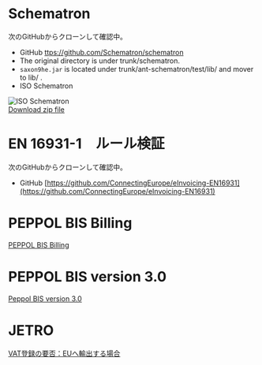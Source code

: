 # Schematron
次のGitHubからクローンして確認中。
* GitHub [ttps://github.com/Schematron/schematron](https://github.com/Schematron/schematron)  
* The original directory is under trunk/schematron.
* `saxon9he.jar` is located under trunk/ant-schematron/test/lib/ and mover to lib/ . 
* ISO Schematron

![ISO Schematron](http://schematron.com/wp-content/uploads/2016/11/Iso-cover-2016-tiny2.png)  
[Download zip file](http://standards.iso.org/ittf/PubliclyAvailableStandards/c055982_ISO_IEC_19757-3_2016.zip)

# EN 16931-1　ルール検証
次のGitHubからクローンして確認中。
* GitHub [https://github.com/ConnectingEurope/eInvoicing-EN16931](https://github.com/ConnectingEurope/eInvoicing-EN16931)

# PEPPOL BIS Billing
[PEPPOL BIS Billing](https://docs.peppol.eu/poacc/billing/3.0/bis/)

# PEPPOL BIS version 3.0
[Peppol BIS version 3.0](https://docs.peppol.eu/poacc/upgrade-3/)  

# JETRO
[VAT登録の要否：EUへ輸出する場合](https://www.jetro.go.jp/world/qa/04O-110801.html)
